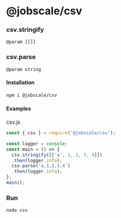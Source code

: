 # @jobscale/csv

### csv.stringify

`@param [[]]`

### csv.parse

`@param string`

#### Installation

```bash
npm i @jobscale/csv
```

#### Examples

csv.js

```javascript
const { csv } = require('@jobscale/csv');

const logger = console;
const main = () => {
  csv.stringify([['a', 1, 2, 3, 4]])
  .then(logger.info);
  csv.parse('a,1,2,3,4')
  .then(logger.info);
};
main();
```

### Run

```bash
node csv
```
